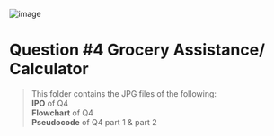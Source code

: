 ![image](https://github.com/user-attachments/assets/673658b7-f4d6-4065-a494-3739b61c3ab4)


# Question #4 Grocery Assistance/ Calculator

> This folder contains the JPG files of the following:
> <br>**IPO** of Q4
> <br>**Flowchart** of Q4
> <br>**Pseudocode** of Q4 part 1 & part 2
